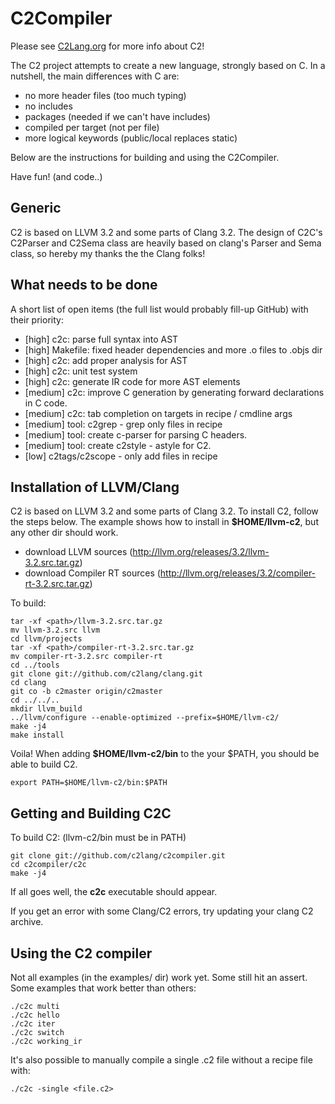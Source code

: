 # C2Compiler

Please see [C2Lang.org](http://c2lang.org) for more info about C2!

The C2 project attempts to create a new language, strongly based on C.
In a nutshell, the main differences with C are:
* no more header files (too much typing)
* no includes
* packages (needed if we can't have includes)
* compiled per target (not per file)
* more logical keywords (public/local replaces static)

Below are the instructions for building and using the C2Compiler.

Have fun! (and code..)


## Generic
C2 is based on LLVM 3.2 and some parts of Clang 3.2. The design of C2C's
C2Parser and C2Sema class are heavily based on clang's Parser and Sema class,
so hereby my thanks the the Clang folks!


## What needs to be done
A short list of open items (the full list would probably fill-up GitHub) with
their priority:
* [high] c2c: parse full syntax into AST
* [high] Makefile: fixed header dependencies and more .o files to .objs dir
* [high] c2c: add proper analysis for AST
* [high] c2c: unit test system
* [high] c2c: generate IR code for more AST elements
* [medium] c2c: improve C generation by generating forward declarations in C code.
* [medium] c2c: tab completion on targets in recipe / cmdline args
* [medium] tool: c2grep - grep only files in recipe
* [medium] tool: create c-parser for parsing C headers.
* [medium] tool: create c2style - astyle for C2.
* [low] c2tags/c2scope - only add files in recipe


## Installation of LLVM/Clang
C2 is based on LLVM 3.2 and some parts of Clang 3.2.
To install C2, follow the steps below. The example shows
how to install in **$HOME/llvm-c2**, but any other dir should work.

* download LLVM sources (http://llvm.org/releases/3.2/llvm-3.2.src.tar.gz)
* download Compiler RT sources (http://llvm.org/releases/3.2/compiler-rt-3.2.src.tar.gz)

To build:
```
tar -xf <path>/llvm-3.2.src.tar.gz
mv llvm-3.2.src llvm
cd llvm/projects
tar -xf <path>/compiler-rt-3.2.src.tar.gz
mv compiler-rt-3.2.src compiler-rt
cd ../tools
git clone git://github.com/c2lang/clang.git
cd clang
git co -b c2master origin/c2master
cd ../../..
mkdir llvm_build
../llvm/configure --enable-optimized --prefix=$HOME/llvm-c2/
make -j4
make install
```

Voila! When adding **$HOME/llvm-c2/bin** to the your $PATH, you should be able
to build C2.
```
export PATH=$HOME/llvm-c2/bin:$PATH
```

## Getting and Building C2C
To build C2: (llvm-c2/bin must be in PATH)
```
git clone git://github.com/c2lang/c2compiler.git
cd c2compiler/c2c
make -j4
```
If all goes well, the **c2c** executable should appear.

If you get an error with some Clang/C2 errors, try updating your clang C2 archive.


## Using the C2 compiler
Not all examples (in the examples/ dir) work yet. Some still hit an assert.
Some examples that work better than others:
```
./c2c multi
./c2c hello
./c2c iter
./c2c switch
./c2c working_ir
```

It's also possible to manually compile a single .c2 file without a recipe
file with:
```
./c2c -single <file.c2>
```


